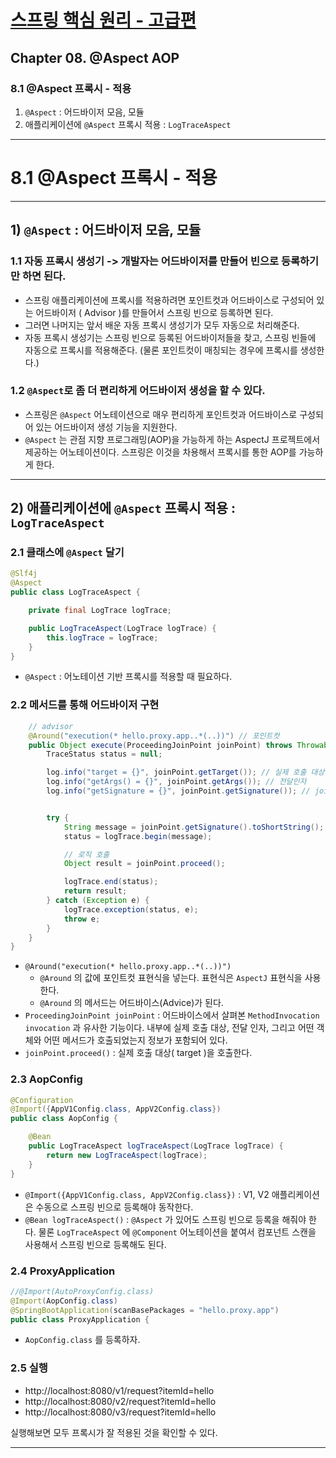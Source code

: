 # <a href = "../README.md" target="_blank">스프링 핵심 원리 - 고급편</a>
## Chapter 08. @Aspect AOP
### 8.1 @Aspect 프록시 - 적용
1) `@Aspect` : 어드바이저 모음, 모듈
2) 애플리케이션에 `@Aspect` 프록시 적용 : `LogTraceAspect`

---

# 8.1 @Aspect 프록시 - 적용

---

## 1) `@Aspect` : 어드바이저 모음, 모듈

### 1.1 자동 프록시 생성기 -> 개발자는 어드바이저를 만들어 빈으로 등록하기만 하면 된다.
- 스프링 애플리케이션에 프록시를 적용하려면 포인트컷과 어드바이스로 구성되어 있는 어드바이저
( Advisor )를 만들어서 스프링 빈으로 등록하면 된다.
- 그러면 나머지는 앞서 배운 자동 프록시 생성기가 모두 자동으로 처리해준다.
- 자동 프록시 생성기는 스프링 빈으로 등록된 어드바이저들을 찾고, 스프링 빈들에 자동으로 프록시를 적용해준다.
(물론 포인트컷이 매칭되는 경우에 프록시를 생성한다.)

### 1.2 `@Aspect`로 좀 더 편리하게 어드바이저 생성을 할 수 있다.
- 스프링은 `@Aspect` 어노테이션으로 매우 편리하게 포인트컷과 어드바이스로 구성되어 있는 어드바이저
생성 기능을 지원한다.
- `@Aspect` 는 관점 지향 프로그래밍(AOP)을 가능하게 하는 AspectJ 프로젝트에서 제공하는
어노테이션이다. 스프링은 이것을 차용해서 프록시를 통한 AOP를 가능하게 한다.

---

## 2) 애플리케이션에 `@Aspect` 프록시 적용 : `LogTraceAspect`

### 2.1 클래스에 `@Aspect` 달기
```java
@Slf4j
@Aspect
public class LogTraceAspect {

    private final LogTrace logTrace;

    public LogTraceAspect(LogTrace logTrace) {
        this.logTrace = logTrace;
    }
}
```
- `@Aspect` : 어노테이션 기반 프록시를 적용할 때 필요하다.


### 2.2 메서드를 통해 어드바이저 구현
```java
    // advisor
    @Around("execution(* hello.proxy.app..*(..))") // 포인트컷
    public Object execute(ProceedingJoinPoint joinPoint) throws Throwable { // advice
        TraceStatus status = null;

        log.info("target = {}", joinPoint.getTarget()); // 실제 호출 대상
        log.info("getArgs() = {}", joinPoint.getArgs()); // 전달인자
        log.info("getSignature = {}", joinPoint.getSignature()); // joinPoint 시크니처 - 어떤 조건(객체, 메서드)으로 들어왔는 지


        try {
            String message = joinPoint.getSignature().toShortString();
            status = logTrace.begin(message);

            // 로직 호출
            Object result = joinPoint.proceed();

            logTrace.end(status);
            return result;
        } catch (Exception e) {
            logTrace.exception(status, e);
            throw e;
        }
    }
}
```
- `@Around("execution(* hello.proxy.app..*(..))")`
  - `@Around` 의 값에 포인트컷 표현식을 넣는다. 표현식은 `AspectJ` 표현식을 사용한다.
  - `@Around` 의 메서드는 어드바이스(Advice)가 된다.
- `ProceedingJoinPoint joinPoint` : 어드바이스에서 살펴본 `MethodInvocation invocation` 과
유사한 기능이다. 내부에 실제 호출 대상, 전달 인자, 그리고 어떤 객체와 어떤 메서드가 호출되었는지
정보가 포함되어 있다.
- `joinPoint.proceed()` : 실제 호출 대상( target )을 호출한다.

### 2.3 AopConfig
```java
@Configuration
@Import({AppV1Config.class, AppV2Config.class})
public class AopConfig {

    @Bean
    public LogTraceAspect logTraceAspect(LogTrace logTrace) {
        return new LogTraceAspect(logTrace);
    }
}
```
- `@Import({AppV1Config.class, AppV2Config.class})` : V1, V2 애플리케이션은 수동으로 스프링
빈으로 등록해야 동작한다.
- `@Bean logTraceAspect()` : `@Aspect` 가 있어도 스프링 빈으로 등록을 해줘야 한다. 물론
`LogTraceAspect` 에 `@Component` 어노테이션을 붙여서 컴포넌트 스캔을 사용해서 스프링 빈으로
등록해도 된다.

### 2.4 ProxyApplication
```java
//@Import(AutoProxyConfig.class)
@Import(AopConfig.class)
@SpringBootApplication(scanBasePackages = "hello.proxy.app")
public class ProxyApplication {
```
- `AopConfig.class` 를 등록하자.

### 2.5 실행
- http://localhost:8080/v1/request?itemId=hello
- http://localhost:8080/v2/request?itemId=hello
- http://localhost:8080/v3/request?itemId=hello

실행해보면 모두 프록시가 잘 적용된 것을 확인할 수 있다.

---
